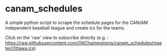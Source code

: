 # canam_schedules

A simple python script to scrape the schedule pages for the CAN/AM independent baseball league and create ics for the teams.

Click on the 'raw' view to subscribe directly (e.g. : https://raw.githubusercontent.com/OttChampignons/canam_schedules/master/Ottawa.ics)
